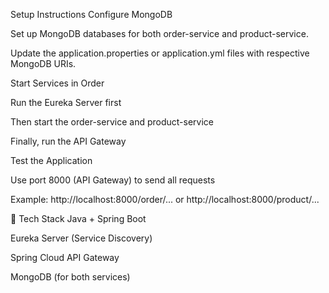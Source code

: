 Setup Instructions
Configure MongoDB

Set up MongoDB databases for both order-service and product-service.

Update the application.properties or application.yml files with respective MongoDB URIs.

Start Services in Order

Run the Eureka Server first

Then start the order-service and product-service

Finally, run the API Gateway

Test the Application

Use port 8000 (API Gateway) to send all requests

Example: http://localhost:8000/order/... or http://localhost:8000/product/...

🧰 Tech Stack
Java + Spring Boot

Eureka Server (Service Discovery)

Spring Cloud API Gateway

MongoDB (for both services)
